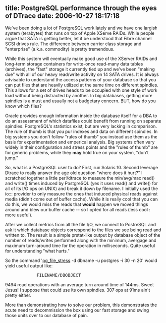 title: PostgreSQL performance through the eyes of DTrace
date: 2006-10-27 18:17:18
---

<p> We've been doing a lot of PostgreSQL work lately and we have one largish system (terabytes) that runs on top of Apple XServe RAIDs.  While people argue that SATA is getting better, let it be understood that Fibre channel SCSI drives rule.  The difference between carrier class storage and "enterprise" (a.k.a. commodity) is pretty tremendous. </p>  <p> While this system will eventually make good use of the XServer RAIDs and long-term storage containers for write-once read-many data tables (archives), the "fast" storage it currently tied up and we've been "making due" with all of our heavy read/write activity on 14 SATA drives.  It is always advisable to understand the access patterns of your database so that you can put files that are heavily utilized at the same time on different spindles.  This allows for a set of drives heads to be occupied with one style of work load without being distracted by another.  In big databases, getting more spindles is a must and usually not a budgetary concern.  BUT, how do you know which files? </p>  <p> Oracle provides enough information inside the database itself for a DBA to do an assessment of which datafiles could benefit from running on separate spindles.  PostgreSQL's statistics exist, but are very lacking in comparison.  The rule of thumb is that you pur indexes and data on different spindles.  In big systems you don't follow "rules of thumb" you instead use them as the basis for experimentation and emperical analysis.  Big systems often vary widely in their configuration and stress points and the "rules of thumb" are for generic problems, while they <strong>may</strong> hold true on your system, "don't jump." </p>  <p> So, what is a PostgreSQL user to do?  First, run Solaris 10.  Second leverage Dtrace to really answer the age old question "where does it hurt?"  I scratched together a little perl/dtrace to measure the min/avg/max read() and write() times induced by PostgreSQL (yes it uses read() and write() for all of its I/O ops on UNIX) and break it down by filename.  I initially used the io::: provider to only measure the ones that induced physical reads against media (didn't come out of buffer cache).  While it is really cool that you can do this, we would miss the reads that <strong>would</strong> happen we moved things around and blew our buffer cache -- so I opted for all reads (less cool : more useful). </p>  <p> After we collect metrics from all the file I/O, we connect to PostreSQL and ask it which database objects correspond to the files we see being read and written to.  The result is a simple prstat-like output by database object of the number of reads/writes performed along with the minimum, avergage and maximum turn-around time for the operation in milliseconds.  Quite useful for understanding "what hurts." </p>  So the command '<a href="http://omniti.com/~jesus/projects/pg_file_stress">pg_file_stress</a> -d dbname -u postgres -i 30 -n 20' would yield useful output like: <pre class="wide">            FILENAME/DBOBJECT                                      READS                 WRITES                                                                #   min   avg   max     #   min   avg   max ods_users                                             9494    84   144  1039     6     0    34   207 ods_tblfl_unsub_users_p_2006_10                          1   201   201   201   127     0     0     0 ods_tblusersanswers_p2006_12_ix_timestamp                1   179   179   179     0     0     0     0 tbluser_address                                        307    91    91  1076     0     0     0     0 pg_rewrite                                               8     0    93   749    12     0     4    59 ods_tblusersanswers_p2006_11_ix_timestamp                1    80    80    80     0     0     0     0 ods_tblhits_sum01_p2005_11_partner                      20     0    60   897     0     0     0     0 pg_depend_reference_index                               38     0    46   700    48     0     0     0 ods_tblfl_unsub_users_p_2006_09                          1    28    28    28    94     0     0     0 pg_depend_depender_index                                29     0    22   407    11     0     1    14 ods_users_pk                                           306     0    16   777     0     0     0     0 ods_tblhits_sum01_p2005_10_partner                       4     0    12    48     0     0     0     0 pg_statistic                                           158     0     9   819    88     0     0     0 ods_tblhits_sum01_p2005_11                            5279     0     4  1102     0     0     0     0 ods_tblhits_sum01_p2005_10                            1277     0     3   755     0     0     0     0 ods_tblusersanswers                                   4295     0     1  1422     0     0     0     0 pg_statistic_relid_att_index                            41     0     1    67    31     0     0     0 pg:3083076                                            1702     0     1  1015   808     0     0     0 mv_users                                              2751     0     1  1036    26     0     0     0 users_tx_p20061022                                    2264     0     0   667     0     0     0     0 </pre>  <p> 9494 read operations with an average turn around time of 144ms.  Sweet Jesus!  I suppose that could use its own spindles.  307 ops at 91ms ain't pretty either. </p>  <p> More than demonstrating how to solve our problem, this demonstrates the acute need to decommission the box using our fast storage and swing those units over to our database of pain. </p>
